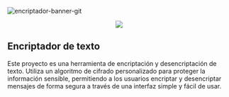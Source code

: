 

![encriptador-banner-git](https://github.com/user-attachments/assets/b470af4a-3031-4723-a0d4-d5d404b3b6f4)

<p align="center">
   <img src="http://img.shields.io/static/v1?label=STATUS&message=En%20Desarrollo&color=RED&style=for-the-badge" #vitrinedev/>
</p>

<h2>Encriptador de texto</h2>

<p>Este proyecto es una herramienta de encriptación y desencriptación de texto. Utiliza un algoritmo de cifrado personalizado para proteger la información sensible,
  permitiendo a los usuarios encriptar y desencriptar mensajes de forma segura a través de una interfaz simple y fácil de usar.</p>
